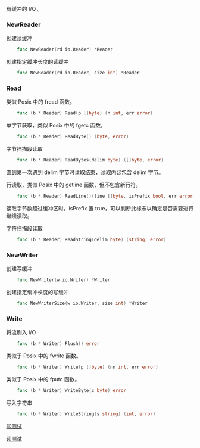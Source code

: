 
有缓冲的 I/O 。

### NewReader

创建读缓冲
```go
    func NewReader(rd io.Reader) *Reader
```

创建指定缓冲长度的读缓冲
```go
    func NewReader(rd io.Reader, size int) *Reader
```


### Read

类似 Posix 中的 fread 函数。
```go
    func (b * Reader) Read(p []byte) (n int, err error)
```

单字节获取，类似 Posix 中的 fgetc 函数。
```go
    func (b * Reader) ReadByte() (byte, error)
```

字节扫描段读取
```go
    func (b * Reader) ReadBytes(delim byte) ([]byte, error)
```
直到第一次遇到 delim 字节时读取结束，读取内容包含 delim 字节。

行读取，类似 Posix 中的 getline 函数，但不包含新行符。
```go
    func (b * Reader) ReadLine()(line []byte, isPrefix bool, err error)
```
读取字节数超过缓冲区时，isPrefix 置 true，可以判断此标志以确定是否需要进行继续读取。

字符扫描段读取
```go
    func (b * Reader) ReadString(delim byte) (string, error)
```


### NewWriter

创建写缓冲
```go
    func NewWriter(w io.Writer) *Writer
```

创建指定缓冲长度的写缓冲
```go
    func NewWriterSize(w io.Writer, size int) *Writer
```


### Write

将流刷入 I/O
```go
    func (b * Writer) Flush() error
```

类似于 Posix 中的 fwrite 函数。
```go
    func (b * Writer) Write(p []byte) (nn int, err error)
```

类似于 Posix 中的 fputc 函数。
```go
    func (b * Writer) WriteByte(c byte) error
```

写入字符串
```go
    func (b * Writer) WriteString(s string) (int, error)
```


[写测试](03/WriteBuf.go)

[读测试](03/ReadBuf.go)
